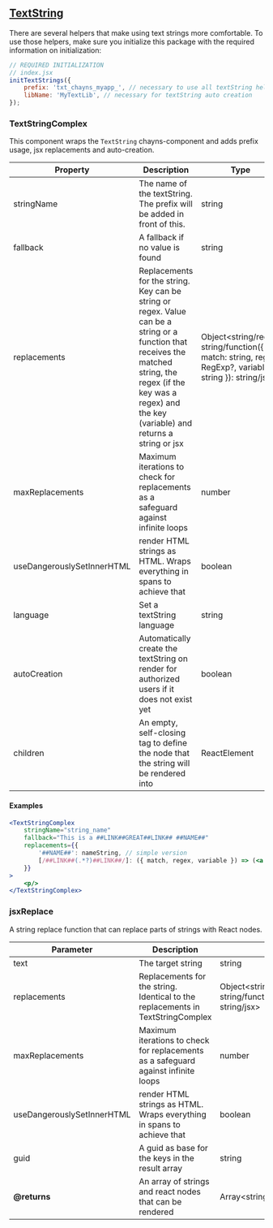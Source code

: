 ## [TextString](TextStringComplex.tsx)
There are several helpers that make using text strings more comfortable.
To use those helpers, make sure you initialize this package with the required information on initialization:
```javascript
// REQUIRED INITIALIZATION
// index.jsx
initTextStrings({
    prefix: 'txt_chayns_myapp_', // necessary to use all textString helpers
    libName: 'MyTextLib', // necessary for textString auto creation
});
```
### TextStringComplex
This component wraps the `TextString` chayns-component and adds prefix usage, jsx replacements and auto-creation.

| Property | Description | Type | Default/required |
|------|--------------|-----------|-------------|
|stringName| The name of the textString. The prefix will be added in front of this. | string | required |
|fallback| A fallback if no value is found | string | required |
|replacements| Replacements for the string. Key can be string or regex. Value can be a string or a function that receives the matched string, the regex (if the key was a regex) and the key (variable) and returns a string or jsx | Object<string/regex, string/function({ match: string, regex: RegExp?, variable: string }): string/jsx> | `{}` |
|maxReplacements| Maximum iterations to check for replacements as a safeguard against infinite loops | number | `20` |
|useDangerouslySetInnerHTML| render HTML strings as HTML. Wraps everything in spans to achieve that | boolean | `false` |
|language| Set a textString language | string | `undefined` |
|autoCreation| Automatically create the textString on render for authorized users if it does not exist yet | boolean | `process.env.NODE_ENV === 'production'`|
|children| An empty, self-closing tag to define the node that the string will be rendered into | ReactElement | `<span/>` |

#### Examples
```jsx
<TextStringComplex
    stringName="string_name"
    fallback="This is a ##LINK##GREAT##LINK## ##NAME##"
    replacements={{ 
        '##NAME##': nameString, // simple version
        [/##LINK##(.*?)##LINK##/]: ({ match, regex, variable }) => (<a href="https://google.com">{match.match(regex)[1]}</a>)
    }}
>
    <p/>
</TextStringComplex>
```

### jsxReplace
A string replace function that can replace parts of strings with React nodes.

| Parameter | Description | Type | Default/required |
|------|--------------|-----------|-------------|
|text| The target string | string | required |
|replacements| Replacements for the string. Identical to the replacements in TextStringComplex |Object<string/regex, string/function(...string): string/jsx> | required |
|maxReplacements| Maximum iterations to check for replacements as a safeguard against infinite loops | number | `20` |
|useDangerouslySetInnerHTML| render HTML strings as HTML. Wraps everything in spans to achieve that | boolean | `false` |
|guid | A guid as base for the keys in the result array | string | new Guid |
| **@returns** | An array of strings and react nodes that can be rendered | Array<string/ReactElement> | |


